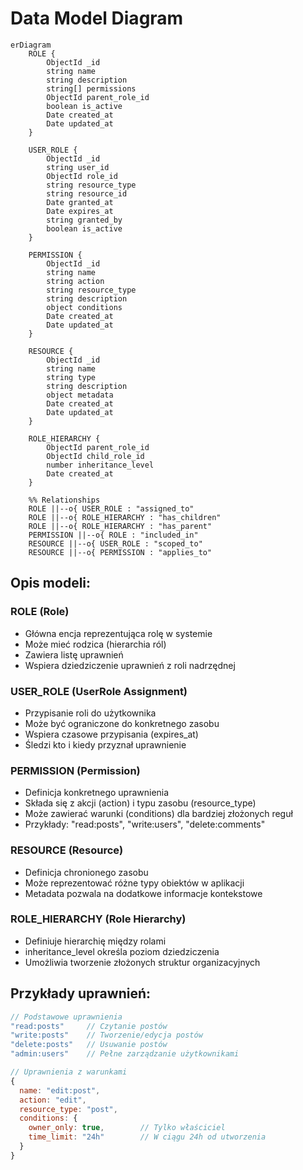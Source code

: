 # Data Model Diagram

```mermaid
erDiagram
    ROLE {
        ObjectId _id
        string name
        string description
        string[] permissions
        ObjectId parent_role_id
        boolean is_active
        Date created_at
        Date updated_at
    }
    
    USER_ROLE {
        ObjectId _id
        string user_id
        ObjectId role_id
        string resource_type
        string resource_id
        Date granted_at
        Date expires_at
        string granted_by
        boolean is_active
    }
    
    PERMISSION {
        ObjectId _id
        string name
        string action
        string resource_type
        string description
        object conditions
        Date created_at
        Date updated_at
    }
    
    RESOURCE {
        ObjectId _id
        string name
        string type
        string description
        object metadata
        Date created_at
        Date updated_at
    }
    
    ROLE_HIERARCHY {
        ObjectId parent_role_id
        ObjectId child_role_id
        number inheritance_level
        Date created_at
    }
    
    %% Relationships
    ROLE ||--o{ USER_ROLE : "assigned_to"
    ROLE ||--o{ ROLE_HIERARCHY : "has_children"
    ROLE ||--o{ ROLE_HIERARCHY : "has_parent"
    PERMISSION ||--o{ ROLE : "included_in"
    RESOURCE ||--o{ USER_ROLE : "scoped_to"
    RESOURCE ||--o{ PERMISSION : "applies_to"
```

## Opis modeli:

### ROLE (Role)
- Główna encja reprezentująca rolę w systemie
- Może mieć rodzica (hierarchia ról)
- Zawiera listę uprawnień
- Wspiera dziedziczenie uprawnień z roli nadrzędnej

### USER_ROLE (UserRole Assignment)
- Przypisanie roli do użytkownika
- Może być ograniczone do konkretnego zasobu
- Wspiera czasowe przypisania (expires_at)
- Śledzi kto i kiedy przyznał uprawnienie

### PERMISSION (Permission)
- Definicja konkretnego uprawnienia
- Składa się z akcji (action) i typu zasobu (resource_type)
- Może zawierać warunki (conditions) dla bardziej złożonych reguł
- Przykłady: "read:posts", "write:users", "delete:comments"

### RESOURCE (Resource)
- Definicja chronionego zasobu
- Może reprezentować różne typy obiektów w aplikacji
- Metadata pozwala na dodatkowe informacje kontekstowe

### ROLE_HIERARCHY (Role Hierarchy)
- Definiuje hierarchię między rolami
- inheritance_level określa poziom dziedziczenia
- Umożliwia tworzenie złożonych struktur organizacyjnych

## Przykłady uprawnień:

```javascript
// Podstawowe uprawnienia
"read:posts"     // Czytanie postów
"write:posts"    // Tworzenie/edycja postów
"delete:posts"   // Usuwanie postów
"admin:users"    // Pełne zarządzanie użytkownikami

// Uprawnienia z warunkami
{
  name: "edit:post",
  action: "edit",
  resource_type: "post",
  conditions: {
    owner_only: true,        // Tylko właściciel
    time_limit: "24h"        // W ciągu 24h od utworzenia
  }
}
```
